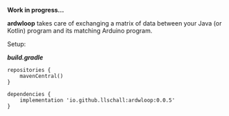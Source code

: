 **Work in progress...**

**ardwloop** takes care of exchanging a matrix of data between your Java (or Kotlin) program and its matching Arduino
program.

Setup:

***build.gradle***

```
repositories {
    mavenCentral()
}

dependencies {
    implementation 'io.github.llschall:ardwloop:0.0.5'
}
```
